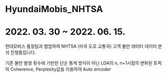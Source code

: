 # HyundaiMobis_NHTSA
# 2022. 03. 30 ~ 2022. 06. 15. 
현대모비스 품질팀과 협업하여 NHTSA (미국 도로 교통국) 고객 불만 데이터 데이터 분석 진행중입니다. 

기존 불만 발생 횟수에 기반한 단순 통계 방식이 아닌 LDA의 n, n+1시점의 변화된 토픽의 Coherence, Perplexity값을 이용하여 Auto encoder 
